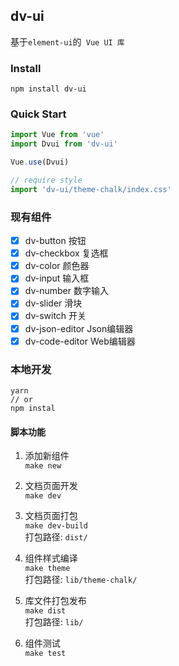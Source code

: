 ## dv-ui

基于` element-ui `的` Vue UI 库`  

### Install  

```
npm install dv-ui
```

### Quick Start  

```javascript
import Vue from 'vue'
import Dvui from 'dv-ui'

Vue.use(Dvui)

// require style
import 'dv-ui/theme-chalk/index.css'
```

### 现有组件  

- [x] dv-button 按钮  
- [x] dv-checkbox 复选框  
- [x] dv-color 颜色器  
- [x] dv-input 输入框  
- [x] dv-number 数字输入
- [x] dv-slider 滑块  
- [x] dv-switch 开关  
- [x] dv-json-editor Json编辑器  
- [x] dv-code-editor Web编辑器   

### 本地开发  

```  
yarn 
// or  
npm instal  
```

#### 脚本功能　　

1. 添加新组件  
    `make new`   

2. 文档页面开发  
    `make dev`   

3. 文档页面打包  
    `make dev-build`  
    打包路径: `dist/`  

4. 组件样式编译  
    `make theme`  
    打包路径: `lib/theme-chalk/`  

5. 库文件打包发布  
    `make dist`   
    打包路径: `lib/`  

6. 组件测试  
    `make test`  